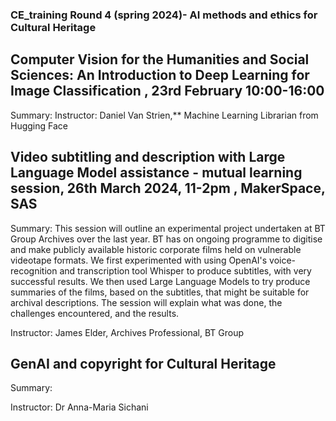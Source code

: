 
### CE_training Round 4 (spring 2024)- AI methods and ethics for Cultural Heritage

## Computer Vision for the Humanities and Social Sciences: An Introduction to Deep Learning for Image Classification , 23rd February 10:00-16:00

Summary: 
Instructor: Daniel Van Strien,** Machine Learning Librarian from Hugging Face




##  Video subtitling and description with Large Language Model assistance - mutual learning session, 26th March 2024, 11-2pm , MakerSpace, SAS

Summary: This session will outline an experimental project undertaken at BT Group Archives over the last year. BT has on ongoing programme to digitise and make publicly available historic corporate films held on vulnerable videotape formats. We first experimented with using OpenAI's voice-recognition and transcription tool Whisper to produce subtitles, with very successful results. We then used Large Language Models to try produce summaries of the films, based on the subtitles, that might be suitable for archival descriptions. The session will explain what was done, the challenges encountered, and the results.

Instructor: James Elder, Archives Professional, BT Group


## GenAI and copyright for Cultural Heritage

Summary:

Instructor: Dr Anna-Maria Sichani 
